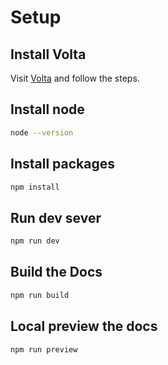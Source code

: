 # Setup

## Install Volta 
Visit [Volta](https://volta.sh/) and follow the steps. 

## Install node

```sh
node --version
```

## Install packages

```sh
npm install
```

## Run dev sever

```sh
npm run dev
```

## Build the Docs

```sh
npm run build
```

## Local preview the docs

```sh
npm run preview
```